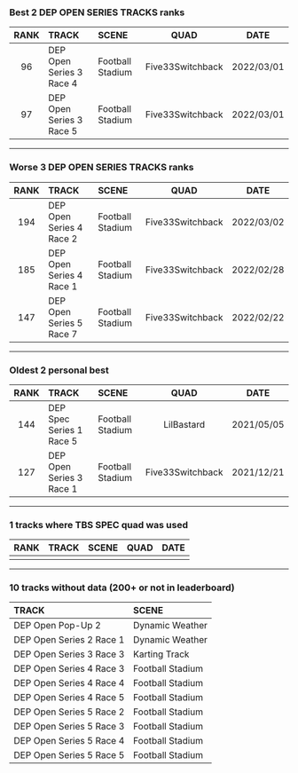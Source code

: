 ### Best 2 DEP OPEN SERIES TRACKS ranks
|RANK|TRACK|SCENE|QUAD|DATE|
|:---:|:---|:---|:---:|:---:|
|96|DEP Open Series 3 Race 4|Football Stadium|Five33Switchback|2022/03/01|
|97|DEP Open Series 3 Race 5|Football Stadium|Five33Switchback|2022/03/01|
---
### Worse 3 DEP OPEN SERIES TRACKS ranks
|RANK|TRACK|SCENE|QUAD|DATE|
|:---:|:---|:---|:---:|:---:|
|194|DEP Open Series 4 Race 2|Football Stadium|Five33Switchback|2022/03/02|
|185|DEP Open Series 4 Race 1|Football Stadium|Five33Switchback|2022/02/28|
|147|DEP Open Series 5 Race 7|Football Stadium|Five33Switchback|2022/02/22|
---
### Oldest 2 personal best
|RANK|TRACK|SCENE|QUAD|DATE|
|:---:|:---|:---|:---:|:---:|
|144|DEP Spec Series 1 Race 5|Football Stadium|LilBastard|2021/05/05|
|127|DEP Open Series 3 Race 1|Football Stadium|Five33Switchback|2021/12/21|
---
### 1 tracks where TBS SPEC quad was used
|RANK|TRACK|SCENE|QUAD|DATE|
|:---:|:---|:---|:---:|:---:|
||||||
---
### 10 tracks without data (200+ or not in leaderboard)
|TRACK|SCENE|
|:---|:---|
|DEP Open Pop-Up 2|Dynamic Weather|
|DEP Open Series 2 Race 1|Dynamic Weather|
|DEP Open Series 3 Race 3|Karting Track|
|DEP Open Series 4 Race 3|Football Stadium|
|DEP Open Series 4 Race 4|Football Stadium|
|DEP Open Series 4 Race 5|Football Stadium|
|DEP Open Series 5 Race 2|Football Stadium|
|DEP Open Series 5 Race 3|Football Stadium|
|DEP Open Series 5 Race 4|Football Stadium|
|DEP Open Series 5 Race 5|Football Stadium|
